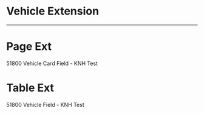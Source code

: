 # Vehicle Extension
-------------------
# Page Ext
51800 Vehicle Card
    Field - KNH Test
# Table Ext
51800 Vehicle
    Field - KNH Test

